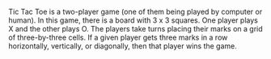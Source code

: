 Tic Tac Toe is a two-player game 
(one of them being played by computer or human).
In this game, there is a board with 3 x 3 squares.
One player plays X and the other plays O. 
The players take turns placing their marks on a grid of three-by-three cells.
If a given player gets three marks in a row horizontally, vertically, or diagonally,
then that player wins the game.
